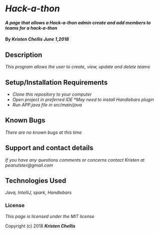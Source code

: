 # _Hack-a-thon_

#### _A page that allows a Hack-a-thon admin create and add members to teams for a hack-a-thon_

#### By _**Kristen Chellis June 1,2018**_

## Description

_This program allows the user to create, view, update and delete teams_


## Setup/Installation Requirements

* _Clone this repository to your computer_
* _Open project in preferred IDE_
*_May need to install Handlebars plugin_
* _Run APP.java file in src/main/java_


## Known Bugs

_There are no known bugs at this time_

## Support and contact details

_If you have any questions comments or concerns contact Kristen at peanutster@gmail.com_

## Technologies Used

_Java, IntelliJ, spark, Handlebars_

### License

*This page is licensed under the MIT license*

Copyright (c) 2018 **_Kristen Chellis_**